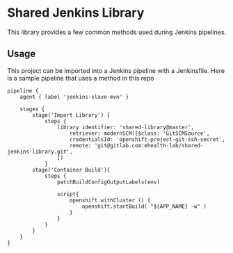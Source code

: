 # Shared Jenkins Library

This library provides a few common methods used during Jenkins pipelines.

## Usage

This project can be imported into a Jenkins pipeline with a Jenkinsfile. Here is a sample pipeline that uses a method in this repo

```
pipeline {
    agent { label 'jenkins-slave-mvn' }

    stages {
        stage('Import Library') {
            steps {
                library identifier: 'shared-library@master',
                    retriever: modernSCM([$class: 'GitSCMSource',
                    credentialsId: 'openshift-project-git-ssh-secret',
                    remote: 'git@gitlab.com:ehealth-lab/shared-jenkins-library.git',
                ])
            }
        stage('Container Build'){
            steps {
                patchBuildConfigOutputLabels(env)

                script{
                    openshift.withCluster () {
                        openshift.startBuild( "${APP_NAME} -w" )
                    }
                }
            }
        }
    }
}
```